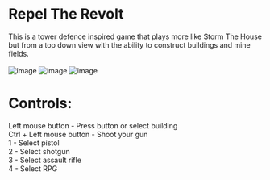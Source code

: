 # Repel The Revolt
This is a tower defence inspired game that plays more like Storm The House but from a top down view with the ability to construct buildings and mine fields. <br>
<br>
![image](https://github.com/user-attachments/assets/03c8e07e-2955-4d33-8155-04437e8699da)
![image](https://github.com/user-attachments/assets/e10e6656-57b3-41f2-be87-7cbde072fc32)
![image](https://github.com/user-attachments/assets/c68bf11b-5e8e-4330-8975-6f8eb467fdf8)

# Controls:
Left mouse button - Press button or select building <br>
Ctrl + Left mouse button - Shoot your gun <br>
1 - Select pistol <br>
2 - Select shotgun <br>
3 - Select assault rifle <br>
4 - Select RPG <br>
